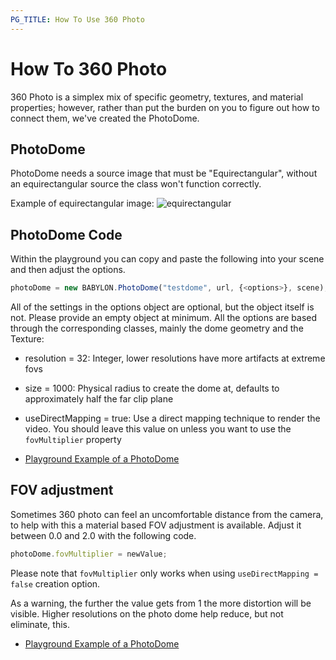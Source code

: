 ```yaml
---
PG_TITLE: How To Use 360 Photo
---
```


# How To 360 Photo
360 Photo is a simplex mix of specific geometry, textures, and material properties; however, rather than put the burden on you to figure out how to connect them, we've created the PhotoDome.

## PhotoDome
PhotoDome needs a source image that must be "Equirectangular", without an equirectangular source the class won't function correctly.

Example of equirectangular image:
![equirectangular](//playground.babylonjs.com/textures/360photo.jpg)

## PhotoDome Code
Within the playground you can copy and paste the following into your scene and then adjust the options.

```javascript
photoDome = new BABYLON.PhotoDome("testdome", url, {<options>}, scene);
```

All of the settings in the options object are optional, but the object itself is not. Please provide an empty object at minimum.
All the options are based through the corresponding classes, mainly the dome geometry and the Texture:

* resolution = 32: Integer, lower resolutions have more artifacts at extreme fovs
* size = 1000: Physical radius to create the dome at, defaults to approximately half the far clip plane
* useDirectMapping = true: Use a direct mapping technique to render the video. You should leave this value on unless you want to use the `fovMultiplier` property

* [Playground Example of a PhotoDome](https://www.babylonjs-playground.com/#14KRGG#3)

## FOV adjustment
Sometimes 360 photo can feel an uncomfortable distance from the camera, to help with this a material based FOV adjustment is available.
Adjust it between 0.0 and 2.0 with the following code.

```javascript
photoDome.fovMultiplier = newValue;
```

Please note that `fovMultiplier` only works when using `useDirectMapping = false` creation option.

As a warning, the further the value gets from 1 the more distortion will be visible. Higher resolutions on the photo dome help reduce, but not eliminate, this.

* [Playground Example of a PhotoDome](https://www.babylonjs-playground.com/#14KRGG#2)

